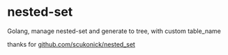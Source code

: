 # nested-set
Golang, manage nested-set and generate to tree, with custom table_name

thanks for [github.com/scukonick/nested_set](https://github.com/scukonick/nested_set)
